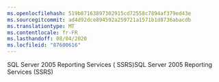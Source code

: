 ```yaml
---
ms.openlocfilehash: 519b87163897302915cd72558c7894af379ed43e
ms.sourcegitcommit: ad4d92dce894592a259721a1571b1d8736abacdb
ms.translationtype: MT
ms.contentlocale: fr-FR
ms.lasthandoff: 08/04/2020
ms.locfileid: "87600616"
---
```

<span data-ttu-id="41663-101">SQL Server 2005 Reporting Services \( SSRS\)</span><span class="sxs-lookup"><span data-stu-id="41663-101">SQL Server 2005 Reporting Services \(SSRS\)</span></span>
